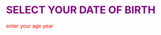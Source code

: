 
<html>
<body>

<h1 style="color:Purple;">SELECT YOUR DATE OF BIRTH</h1>

</body>
</html>

<html>
<body>
  
<p style="color:red;">enter your age year</p>

</body>
</html>
